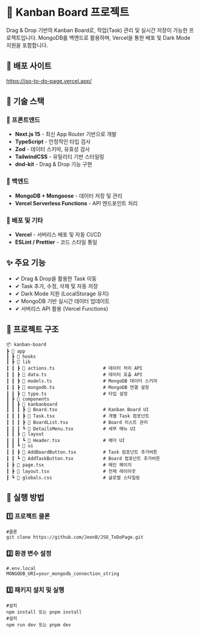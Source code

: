 # 📌 Kanban Board 프로젝트

Drag & Drop 기반의 Kanban Board로, 작업(Task) 관리 및 실시간 저장이 가능한 프로젝트입니다. MongoDB를 백엔드로 활용하며, Vercel을 통한 배포 및 Dark Mode 지원을 포함합니다.

## 📸 배포 사이트

https://jso-to-do-page.vercel.app/

## 🚀 기술 스택

### 🔹 프론트엔드

- **Next.js 15** - 최신 App Router 기반으로 개발
- **TypeScript** - 안정적인 타입 검사
- **Zod** - 데이터 스키마, 유효성 검사
- **TailwindCSS** - 유틸리티 기반 스타일링
- **dnd-kit** - Drag & Drop 기능 구현

### 🔹 백엔드

- **MongoDB + Mongoose** - 데이터 저장 및 관리
- **Vercel Serverless Functions** - API 엔드포인트 처리

### 🔹 배포 및 기타

- **Vercel** - 서버리스 배포 및 자동 CI/CD
- **ESLint / Prettier** - 코드 스타일 통일

## ✨ 주요 기능

- ✔ Drag & Drop을 활용한 Task 이동
- ✔ Task 추가, 수정, 삭제 및 자동 저장
- ✔ Dark Mode 지원 (LocalStorage 유지)
- ✔ MongoDB 기반 실시간 데이터 업데이트
- ✔ 서버리스 API 활용 (Vercel Functions)

## 📂 프로젝트 구조
```
📦 kanban-board
┣ 📂 app
┃ ┣ 📂 hooks
┃ ┣ 📂 lib
┃ ┃ ┣ 📜 actions.ts                  # 데이터 처리 API
┃ ┃ ┣ 📜 data.ts                     # 데이터 호출 API
┃ ┃ ┣ 📜 models.ts                   # MongoDB 데이터 스키마
┃ ┃ ┣ 📜 mongodb.ts                  # MongoDB 연결 설정
┃ ┃ ┣ 📜 type.ts                     # 타입 설정
┃ ┣ 📂 components
┃ ┃ ┣ 📂 kanbanboard
┃ ┃ ┃ ┣ 📜 Board.tsx                 # Kanban Board UI
┃ ┃ ┃ ┣ 📜 Task.tsx                  # 개별 Task 컴포넌트
┃ ┃ ┃ ┣ 📜 BoardList.tsx             # Board 리스트 관리
┃ ┃ ┃ ┗ 📜 DetailsMenu.tsx           # 세부 메뉴 UI
┃ ┃ ┣ 📂 layout
┃ ┃ ┃ ┗ 📜 Header.tsx                # 헤더 UI
┃ ┃ ┗ 📂 ui
┃ ┃ ┣ 📜 AddBoardButton.tsx          # Task 컴포넌트 추가버튼
┃ ┃ ┗ 📜 AddTaskButton.tsx           # Board 컴포넌트 추가버튼
┃ ┣ 📜 page.tsx                      # 메인 페이지
┃ ┣ 📜 layout.tsx                    # 전체 레이아웃
┃ ┗ 📜 globals.css                   # 글로벌 스타일링
```
## 🚀 실행 방법

### 1️⃣ 프로젝트 클론

    #클론
    git clone https://github.com/JeonB/JSO_ToDoPage.git

### 2️⃣ 환경 변수 설정

    #.env.local
    MONGODB_URI=your_mongodb_connection_string

### 3️⃣ 패키지 설치 및 실행

    #설치
    npm install 또는 pnpm install
    #설치
    npm run dev 또는 pnpm dev
